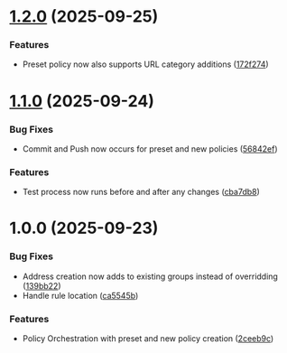 # [1.2.0](https://github.com/adambaumeister/ansible_panos_policy_orchestration/compare/v1.1.0...v1.2.0) (2025-09-25)


### Features

* Preset policy now also supports URL category additions ([172f274](https://github.com/adambaumeister/ansible_panos_policy_orchestration/commit/172f27444514a15c7cf1fc737c4571ed23793f41))

# [1.1.0](https://github.com/adambaumeister/ansible_panos_policy_orchestration/compare/v1.0.0...v1.1.0) (2025-09-24)


### Bug Fixes

* Commit and Push now occurs for preset and new policies ([56842ef](https://github.com/adambaumeister/ansible_panos_policy_orchestration/commit/56842efae5530f872e54ddfe1bf9b6a516f485d1))


### Features

* Test process now runs before and after any changes ([cba7db8](https://github.com/adambaumeister/ansible_panos_policy_orchestration/commit/cba7db8e36ce270a750d2eb8538913f0c06c3b99))

# 1.0.0 (2025-09-23)


### Bug Fixes

* Address creation now adds to existing groups instead of overridding ([139bb22](https://github.com/adambaumeister/ansible_panos_policy_orchestration/commit/139bb225d196196bcd32caaa4ae6de5fc2dea850))
* Handle rule location ([ca5545b](https://github.com/adambaumeister/ansible_panos_policy_orchestration/commit/ca5545b708623fa19bc9fcb3c2dae16928f5f4dc))


### Features

* Policy Orchestration with preset and new policy creation ([2ceeb9c](https://github.com/adambaumeister/ansible_panos_policy_orchestration/commit/2ceeb9c6c18604b34c64984ddd780508a31e7158))
